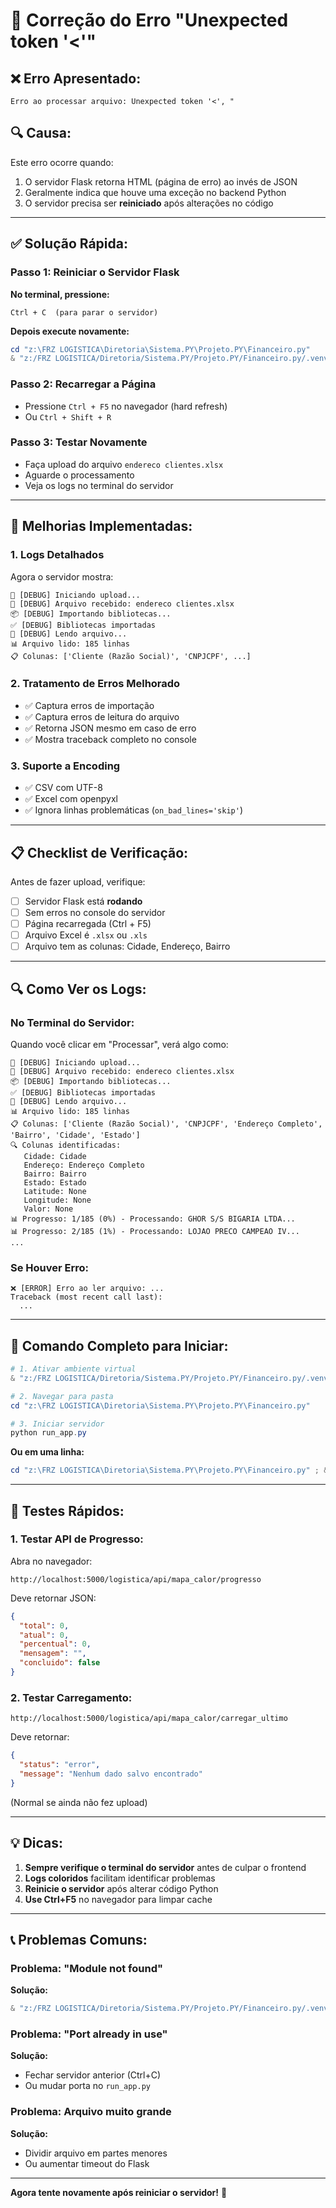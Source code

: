 # 🔧 Correção do Erro "Unexpected token '<'"

## ❌ Erro Apresentado:
```
Erro ao processar arquivo: Unexpected token '<', "
```

## 🔍 Causa:
Este erro ocorre quando:
1. O servidor Flask retorna HTML (página de erro) ao invés de JSON
2. Geralmente indica que houve uma exceção no backend Python
3. O servidor precisa ser **reiniciado** após alterações no código

---

## ✅ Solução Rápida:

### Passo 1: Reiniciar o Servidor Flask

**No terminal, pressione:**
```
Ctrl + C  (para parar o servidor)
```

**Depois execute novamente:**
```powershell
cd "z:\FRZ LOGISTICA\Diretoria\Sistema.PY\Projeto.PY\Financeiro.py"
& "z:/FRZ LOGISTICA/Diretoria/Sistema.PY/Projeto.PY/Financeiro.py/.venv/Scripts/python.exe" run_app.py
```

### Passo 2: Recarregar a Página
- Pressione `Ctrl + F5` no navegador (hard refresh)
- Ou `Ctrl + Shift + R`

### Passo 3: Testar Novamente
- Faça upload do arquivo `endereco clientes.xlsx`
- Aguarde o processamento
- Veja os logs no terminal do servidor

---

## 🐛 Melhorias Implementadas:

### 1. **Logs Detalhados**
Agora o servidor mostra:
```
🔵 [DEBUG] Iniciando upload...
📁 [DEBUG] Arquivo recebido: endereco clientes.xlsx
📦 [DEBUG] Importando bibliotecas...
✅ [DEBUG] Bibliotecas importadas
📖 [DEBUG] Lendo arquivo...
📊 Arquivo lido: 185 linhas
📋 Colunas: ['Cliente (Razão Social)', 'CNPJCPF', ...]
```

### 2. **Tratamento de Erros Melhorado**
- ✅ Captura erros de importação
- ✅ Captura erros de leitura do arquivo
- ✅ Retorna JSON mesmo em caso de erro
- ✅ Mostra traceback completo no console

### 3. **Suporte a Encoding**
- ✅ CSV com UTF-8
- ✅ Excel com openpyxl
- ✅ Ignora linhas problemáticas (`on_bad_lines='skip'`)

---

## 📋 Checklist de Verificação:

Antes de fazer upload, verifique:

- [ ] Servidor Flask está **rodando**
- [ ] Sem erros no console do servidor
- [ ] Página recarregada (Ctrl + F5)
- [ ] Arquivo Excel é `.xlsx` ou `.xls`
- [ ] Arquivo tem as colunas: Cidade, Endereço, Bairro

---

## 🔍 Como Ver os Logs:

### No Terminal do Servidor:
Quando você clicar em "Processar", verá algo como:

```
🔵 [DEBUG] Iniciando upload...
📁 [DEBUG] Arquivo recebido: endereco clientes.xlsx
📦 [DEBUG] Importando bibliotecas...
✅ [DEBUG] Bibliotecas importadas
📖 [DEBUG] Lendo arquivo...
📊 Arquivo lido: 185 linhas
📋 Colunas: ['Cliente (Razão Social)', 'CNPJCPF', 'Endereço Completo', 'Bairro', 'Cidade', 'Estado']
🔍 Colunas identificadas:
   Cidade: Cidade
   Endereço: Endereço Completo
   Bairro: Bairro
   Estado: Estado
   Latitude: None
   Longitude: None
   Valor: None
📊 Progresso: 1/185 (0%) - Processando: GHOR S/S BIGARIA LTDA...
📊 Progresso: 2/185 (1%) - Processando: LOJAO PRECO CAMPEAO IV...
...
```

### Se Houver Erro:
```
❌ [ERROR] Erro ao ler arquivo: ...
Traceback (most recent call last):
  ...
```

---

## 🚀 Comando Completo para Iniciar:

```powershell
# 1. Ativar ambiente virtual
& "z:/FRZ LOGISTICA/Diretoria/Sistema.PY/Projeto.PY/Financeiro.py/.venv/Scripts/Activate.ps1"

# 2. Navegar para pasta
cd "z:\FRZ LOGISTICA\Diretoria\Sistema.PY\Projeto.PY\Financeiro.py"

# 3. Iniciar servidor
python run_app.py
```

**Ou em uma linha:**
```powershell
cd "z:\FRZ LOGISTICA\Diretoria\Sistema.PY\Projeto.PY\Financeiro.py" ; & "z:/FRZ LOGISTICA/Diretoria/Sistema.PY/Projeto.PY/Financeiro.py/.venv/Scripts/python.exe" run_app.py
```

---

## 🎯 Testes Rápidos:

### 1. Testar API de Progresso:
Abra no navegador:
```
http://localhost:5000/logistica/api/mapa_calor/progresso
```

Deve retornar JSON:
```json
{
  "total": 0,
  "atual": 0,
  "percentual": 0,
  "mensagem": "",
  "concluido": false
}
```

### 2. Testar Carregamento:
```
http://localhost:5000/logistica/api/mapa_calor/carregar_ultimo
```

Deve retornar:
```json
{
  "status": "error",
  "message": "Nenhum dado salvo encontrado"
}
```
(Normal se ainda não fez upload)

---

## 💡 Dicas:

1. **Sempre verifique o terminal do servidor** antes de culpar o frontend
2. **Logs coloridos** facilitam identificar problemas
3. **Reinicie o servidor** após alterar código Python
4. **Use Ctrl+F5** no navegador para limpar cache

---

## 📞 Problemas Comuns:

### Problema: "Module not found"
**Solução:**
```powershell
& "z:/FRZ LOGISTICA/Diretoria/Sistema.PY/Projeto.PY/Financeiro.py/.venv/Scripts/python.exe" -m pip install pandas openpyxl
```

### Problema: "Port already in use"
**Solução:**
- Fechar servidor anterior (Ctrl+C)
- Ou mudar porta no `run_app.py`

### Problema: Arquivo muito grande
**Solução:**
- Dividir arquivo em partes menores
- Ou aumentar timeout do Flask

---

**Agora tente novamente após reiniciar o servidor!** 🚀
